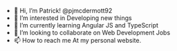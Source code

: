 - 👋 Hi, I’m Patrick! @pjmcdermott92
- 👀 I’m interested in Developing new things
- 🌱 I’m currently learning Angular JS and TypeScript
- 💞️ I’m looking to collaborate on Web Development Jobs
- 📫 How to reach me At my personal website.

<!---
pjmcdermott92/pjmcdermott92 is a ✨ special ✨ repository because its `README.md` (this file) appears on your GitHub profile.
You can click the Preview link to take a look at your changes.
--->
